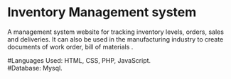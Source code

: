 # Inventory Management system  

A management system website for tracking inventory levels, orders, sales and deliveries. It can also be used in the manufacturing industry to create documents of  work order, bill of materials .

#Languages Used: HTML, CSS, PHP, JavaScript.                
#Database: Mysql. 


            

